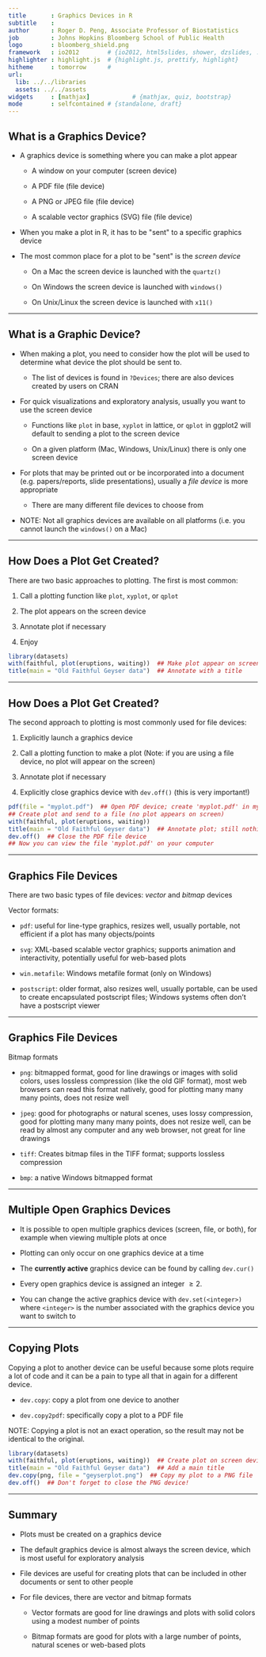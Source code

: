 ```yaml
---
title       : Graphics Devices in R
subtitle    : 
author      : Roger D. Peng, Associate Professor of Biostatistics
job         : Johns Hopkins Bloomberg School of Public Health
logo        : bloomberg_shield.png
framework   : io2012        # {io2012, html5slides, shower, dzslides, ...}
highlighter : highlight.js  # {highlight.js, prettify, highlight}
hitheme     : tomorrow      # 
url:
  lib: ../../libraries
  assets: ../../assets
widgets     : [mathjax]            # {mathjax, quiz, bootstrap}
mode        : selfcontained # {standalone, draft}
---
```


## What is a Graphics Device?

* A graphics device is something where you can make a plot appear

  * A window on your computer (screen device)
  
  * A PDF file (file device)

  * A PNG or JPEG file (file device)

  * A scalable vector graphics (SVG) file (file device)

* When you make a plot in R, it has to be "sent" to a specific
  graphics device

* The most common place for a plot to be "sent" is the *screen device*

  * On a Mac the screen device is launched with the `quartz()`

  * On Windows the screen device is launched with `windows()`

  * On Unix/Linux the screen device is launched with `x11()`

---

## What is a Graphic Device?

* When making a plot, you need to consider how the plot will be used
  to determine what device the plot should be sent to.

  - The list of devices is found in `?Devices`; there are also devices
    created by users on CRAN


* For quick visualizations and exploratory analysis, usually you want
  to use the screen device

  - Functions like `plot` in base, `xyplot` in lattice, or `qplot` in
    ggplot2 will default to sending a plot to the screen device
  
  - On a given platform (Mac, Windows, Unix/Linux) there is only one
    screen device

* For plots that may be printed out or be incorporated into a document
  (e.g. papers/reports, slide presentations), usually a *file device*
  is more appropriate

  - There are many different file devices to choose from

* NOTE: Not all graphics devices are available on all platforms
  (i.e. you cannot launch the `windows()` on a Mac)


---

## How Does a Plot Get Created?

There are two basic approaches to plotting. The first is most common:

1. Call a plotting function like `plot`, `xyplot`, or `qplot`

2. The plot appears on the screen device

3. Annotate plot if necessary

4. Enjoy


```r
library(datasets)
with(faithful, plot(eruptions, waiting))  ## Make plot appear on screen device
title(main = "Old Faithful Geyser data")  ## Annotate with a title
```


---

## How Does a Plot Get Created?

The second approach to plotting is most commonly used for file devices:

1. Explicitly launch a graphics device

2. Call a plotting function to make a plot (Note: if you are using a file
device, no plot will appear on the screen)

3. Annotate plot if necessary

3. Explicitly close graphics device with `dev.off()` (this is very important!)


```r
pdf(file = "myplot.pdf")  ## Open PDF device; create 'myplot.pdf' in my working directory
## Create plot and send to a file (no plot appears on screen)
with(faithful, plot(eruptions, waiting))
title(main = "Old Faithful Geyser data")  ## Annotate plot; still nothing on screen
dev.off()  ## Close the PDF file device
## Now you can view the file 'myplot.pdf' on your computer
```



---

## Graphics File Devices

There are two basic types of file devices: *vector* and *bitmap*
devices

Vector formats:

- `pdf`: useful for line-type graphics, resizes well, usually
  portable, not efficient if a plot has many objects/points

- `svg`: XML-based scalable vector graphics; supports animation and
  interactivity, potentially useful for web-based plots

- `win.metafile`: Windows metafile format (only on Windows)

- `postscript`: older format, also resizes well, usually portable, can
  be used to create encapsulated postscript files; Windows systems
  often don’t have a postscript viewer


---

## Graphics File Devices

Bitmap formats

- `png`: bitmapped format, good for line drawings or images with solid
  colors, uses lossless compression (like the old GIF format), most
  web browsers can read this format natively, good for plotting many
  many many points, does not resize well

- `jpeg`: good for photographs or natural scenes, uses lossy
  compression, good for plotting many many many points, does not
  resize well, can be read by almost any computer and any web browser,
  not great for line drawings

- `tiff`: Creates bitmap files in the TIFF format; supports lossless
  compression

- `bmp`: a native Windows bitmapped format

---

## Multiple Open Graphics Devices

* It is possible to open multiple graphics devices (screen, file, or
  both), for example when viewing multiple plots at once

* Plotting can only occur on one graphics device at a time

* The **currently active** graphics device can be found by calling
  `dev.cur()`

* Every open graphics device is assigned an integer $\geq 2$.

* You can change the active graphics device with `dev.set(<integer>)`
  where `<integer>` is the number associated with the graphics device
  you want to switch to

---

## Copying Plots

Copying a plot to another device can be useful because some plots
require a lot of code and it can be a pain to type all that in again
for a different device.

- `dev.copy`: copy a plot from one device to another

- `dev.copy2pdf`: specifically copy a plot to a PDF file 

NOTE: Copying a plot is not an exact operation, so the result may not
be identical to the original.


```r
library(datasets)
with(faithful, plot(eruptions, waiting))  ## Create plot on screen device
title(main = "Old Faithful Geyser data")  ## Add a main title
dev.copy(png, file = "geyserplot.png")  ## Copy my plot to a PNG file
dev.off()  ## Don't forget to close the PNG device!
```


---

## Summary

* Plots must be created on a graphics device

* The default graphics device is almost always the screen device,
  which is most useful for exploratory analysis

* File devices are useful for creating plots that can be included in
  other documents or sent to other people

* For file devices, there are vector and bitmap formats

  - Vector formats are good for line drawings and plots with solid
    colors using a modest number of points

  - Bitmap formats are good for plots with a large number of points,
    natural scenes or web-based plots
